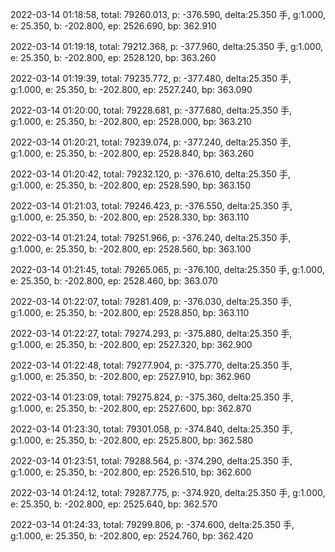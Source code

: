 2022-03-14 01:18:58, total: 79260.013, p: -376.590, delta:25.350 手, g:1.000, e: 25.350, b: -202.800, ep: 2526.690, bp: 362.910

2022-03-14 01:19:18, total: 79212.368, p: -377.960, delta:25.350 手, g:1.000, e: 25.350, b: -202.800, ep: 2528.120, bp: 363.260

2022-03-14 01:19:39, total: 79235.772, p: -377.480, delta:25.350 手, g:1.000, e: 25.350, b: -202.800, ep: 2527.240, bp: 363.090

2022-03-14 01:20:00, total: 79228.681, p: -377.680, delta:25.350 手, g:1.000, e: 25.350, b: -202.800, ep: 2528.000, bp: 363.210

2022-03-14 01:20:21, total: 79239.074, p: -377.240, delta:25.350 手, g:1.000, e: 25.350, b: -202.800, ep: 2528.840, bp: 363.260

2022-03-14 01:20:42, total: 79232.120, p: -376.610, delta:25.350 手, g:1.000, e: 25.350, b: -202.800, ep: 2528.590, bp: 363.150

2022-03-14 01:21:03, total: 79246.423, p: -376.550, delta:25.350 手, g:1.000, e: 25.350, b: -202.800, ep: 2528.330, bp: 363.110

2022-03-14 01:21:24, total: 79251.966, p: -376.240, delta:25.350 手, g:1.000, e: 25.350, b: -202.800, ep: 2528.560, bp: 363.100

2022-03-14 01:21:45, total: 79265.065, p: -376.100, delta:25.350 手, g:1.000, e: 25.350, b: -202.800, ep: 2528.460, bp: 363.070

2022-03-14 01:22:07, total: 79281.409, p: -376.030, delta:25.350 手, g:1.000, e: 25.350, b: -202.800, ep: 2528.850, bp: 363.110

2022-03-14 01:22:27, total: 79274.293, p: -375.880, delta:25.350 手, g:1.000, e: 25.350, b: -202.800, ep: 2527.320, bp: 362.900

2022-03-14 01:22:48, total: 79277.904, p: -375.770, delta:25.350 手, g:1.000, e: 25.350, b: -202.800, ep: 2527.910, bp: 362.960

2022-03-14 01:23:09, total: 79275.824, p: -375.360, delta:25.350 手, g:1.000, e: 25.350, b: -202.800, ep: 2527.600, bp: 362.870

2022-03-14 01:23:30, total: 79301.058, p: -374.840, delta:25.350 手, g:1.000, e: 25.350, b: -202.800, ep: 2525.800, bp: 362.580

2022-03-14 01:23:51, total: 79288.564, p: -374.290, delta:25.350 手, g:1.000, e: 25.350, b: -202.800, ep: 2526.510, bp: 362.600

2022-03-14 01:24:12, total: 79287.775, p: -374.920, delta:25.350 手, g:1.000, e: 25.350, b: -202.800, ep: 2525.640, bp: 362.570

2022-03-14 01:24:33, total: 79299.806, p: -374.600, delta:25.350 手, g:1.000, e: 25.350, b: -202.800, ep: 2524.760, bp: 362.420